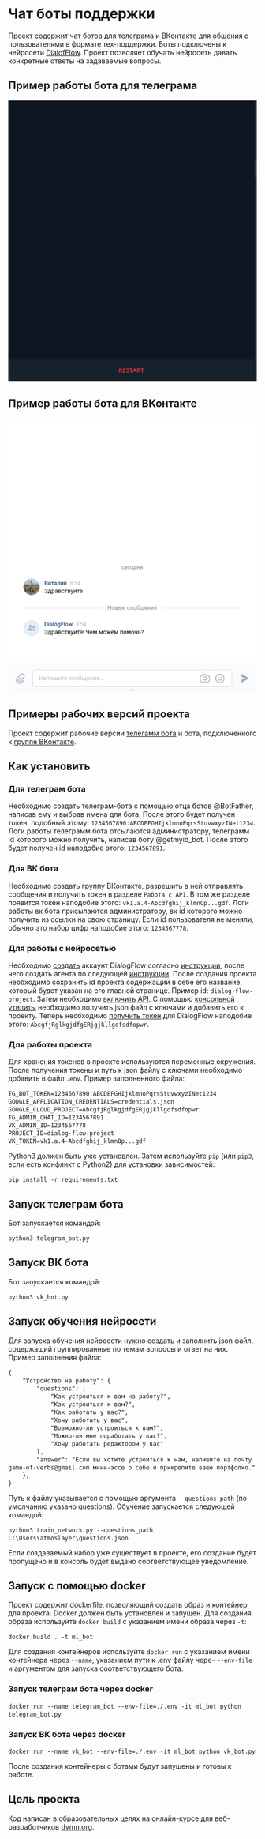 # Чат боты поддержки
Проект содержит чат ботов для телеграма и ВКонтакте для общения с пользователями в формате тех-поддержки.
Боты подключены к нейросети [DialofFlow](https://cloud.google.com/dialogflow). Проект позволяет обучать нейросеть давать конкретные 
ответы на задаваемые вопросы.
## Пример работы бота для телеграма
![](https://github.com/Atmoslayer/ml-bot/blob/main/demo%20gif/demo_tg_bot.gif)
## Пример работы бота для ВКонтакте
![](https://github.com/Atmoslayer/ml-bot/blob/main/demo%20gif/demo_vk_bot.gif)
## Примеры рабочих версий проекта
Проект содержит рабочие версии [телегамм бота](https://t.me/AI_Helper_Atmoslayer_Bot) и бота, подключенного к [группе ВКонтакте](https://vk.com/club212911768).
## Как установить
### Для телеграм бота
Необходимо создать телеграм-бота с помощью отца ботов @BotFather, написав ему и выбрав имена для бота. 
После этого будет получен токен, подобный этому: `1234567890:ABCDEFGHIjklmnoPqrsStuvwxyzINet1234`.
Логи работы телеграмм бота отсылаются администратору, телеграмм id которого можно получить,
написав боту @getmyid_bot.
После этого будет получен id наподобие этого: `1234567891`.
### Для ВК бота
Необходимо создать группу ВКонтакте, разрешить в ней отправлять сообщения и получить токен в разделе
`Работа с API`.
В том же разделе появится токен наподобие этого: `vk1.a.4-Abcdfghij_klmnOp...gdf`.
Логи работы вк бота присылаются администратору, вк id которого можно получить из ссылки на свою страницу.
Если id пользователя не меняли, обычно это набор цифр наподобие этого: `1234567778`.
### Для работы с нейросетью
Необходимо [создать](https://dialogflow.cloud.google.com) аккаунт DialogFlow согласно 
[инструкции](https://cloud.google.com/dialogflow/es/docs/quick/setup), после чего создать агента по следующей [инструкции](https://cloud.google.com/dialogflow/docs/quick/build-agent).
После создания проекта необходимо сохранить id проекта содержащий в себе его название, который будет указан на его главной странице.
Пример id: `dialog-flow-project`.
Затем необходимо [включить API](https://cloud.google.com/dialogflow/es/docs/quick/setup#api).
С помощью [консольной утилиты](https://cloud.google.com/dialogflow/es/docs/quick/setup#sdk) необходимо получить 
json файл с ключами и добавить его к проекту.
Теперь необходимо [получить токен](https://cloud.google.com/docs/authentication/api-keys) для DialogFlow наподобие этого:
`AbcgfjRglkgjdfgERjgjkllgdfsdfopwr`.
### Для работы проекта
Для хранения токенов в проекте используются переменные окружения. После получения токены и путь к json файлу с ключами необходимо добавить в файл `.env`.
Пример заполненного файла:
```
TG_BOT_TOKEN=1234567890:ABCDEFGHIjklmnoPqrsStuvwxyzINet1234
GOOGLE_APPLICATION_CREDENTIALS=credentials.json
GOOGLE_CLOUD_PROJECT=AbcgfjRglkgjdfgERjgjkllgdfsdfopwr
TG_ADMIN_CHAT_ID=1234567891
VK_ADMIN_ID=1234567778
PROJECT_ID=dialog-flow-project
VK_TOKEN=vk1.a.4-Abcdfghij_klmnOp...gdf
```
Python3 должен быть уже установлен.
Затем используйте `pip` (или `pip3`, если есть конфликт с Python2) для установки зависимостей:
```
pip install -r requirements.txt
```
## Запуск телеграм бота
Бот запускается командой:
```
python3 telegram_bot.py           
```
## Запуск ВК бота
Бот запускается командой:
```
python3 vk_bot.py           
```
## Запуск обучения нейросети
Для запуска обучения нейросети нужно создать и заполнить json файл, содержащий группированные по темам
вопросы и ответ на них. Пример заполнения файла:
```
{
    "Устройство на работу": {
        "questions": [
            "Как устроиться к вам на работу?",
            "Как устроиться к вам?",
            "Как работать у вас?",
            "Хочу работать у вас",
            "Возможно-ли устроиться к вам?",
            "Можно-ли мне поработать у вас?",
            "Хочу работать редактором у вас"
        ],
        "answer": "Если вы хотите устроиться к нам, напишите на почту game-of-verbs@gmail.com мини-эссе о себе и прикрепите ваше портфолио."
    },
}
```
Путь к файлу указывается с помощью аргумента `--questions_path` (по умолчанию указано questions).
Обучение запускается следующей командой:
```
python3 train_network.py --questions_path C:\Users\atmoslayer\questions.json
```
Если создаваемый набор уже существует в проекте, его создание будет пропущено и в консоль будет выдано
соответствующее уведомление.
## Запуск с помощью docker
Проект содержит dockerfile, позволяющий создать образ и контейнер для проекта.
Docker должен быть установлен и запущен.
Для создания образа используйте `docker build` с указанием имени образа через `-t`:
```commandline
docker build . -t ml_bot
```
Для создания контейнеров используйте `docker run` с указанием имени контейнера через `--name`, указанием пути к .env файлу чере- `--env-file` 
и аргументом для запуска соответствующего бота.
### Запуск телеграм бота через docker
```commandline
docker run --name telegram_bot --env-file=./.env -it ml_bot python telegram_bot.py
```
### Запуск ВК бота через docker
```commandline
docker run --name vk_bot --env-file=./.env -it ml_bot python vk_bot.py
```
После создания контейнеры с ботами будут запущены и готовы к работе.
## Цель проекта
Код написан в образовательных целях на онлайн-курсе для веб-разработчиков [dvmn.org](https://dvmn.org/).